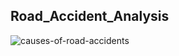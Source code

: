 ## Road_Accident_Analysis ##
![causes-of-road-accidents](https://github.com/Swarajsj/Road_Accident_Analysis/assets/65704446/2d28624b-dfe0-4b69-a994-4118bc876411)
